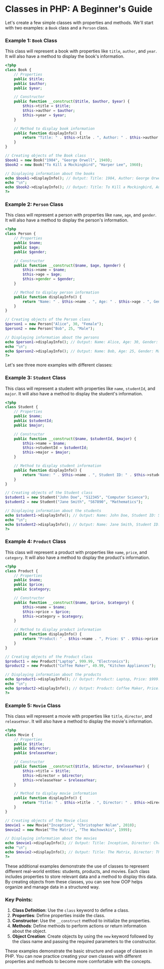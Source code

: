 # Classes in PHP: A Beginner's Guide  

Let's create a few simple classes with properties and methods. We'll start with two examples: a `Book` class and a `Person` class.

### Example 1: `Book` Class

This class will represent a book with properties like `title`, `author`, and `year`. It will also have a method to display the book's information.

```php
<?php
class Book {
    // Properties
    public $title;
    public $author;
    public $year;

    // Constructor
    public function __construct($title, $author, $year) {
        $this->title = $title;
        $this->author = $author;
        $this->year = $year;
    }

    // Method to display book information
    public function displayInfo() {
        return "Title: " . $this->title . ", Author: " . $this->author . ", Year: " . $this->year;
    }
}

// Creating objects of the Book class
$book1 = new Book("1984", "George Orwell", 1949);
$book2 = new Book("To Kill a Mockingbird", "Harper Lee", 1960);

// Displaying information about the books
echo $book1->displayInfo(); // Output: Title: 1984, Author: George Orwell, Year: 1949
echo "\n";
echo $book2->displayInfo(); // Output: Title: To Kill a Mockingbird, Author: Harper Lee, Year: 1960
?>
```

### Example 2: `Person` Class

This class will represent a person with properties like `name`, `age`, and `gender`. It will also have a method to display the person's information.

```php
<?php
class Person {
    // Properties
    public $name;
    public $age;
    public $gender;

    // Constructor
    public function __construct($name, $age, $gender) {
        $this->name = $name;
        $this->age = $age;
        $this->gender = $gender;
    }

    // Method to display person information
    public function displayInfo() {
        return "Name: " . $this->name . ", Age: " . $this->age . ", Gender: " . $this->gender;
    }
}

// Creating objects of the Person class
$person1 = new Person("Alice", 30, "Female");
$person2 = new Person("Bob", 25, "Male");

// Displaying information about the persons
echo $person1->displayInfo(); // Output: Name: Alice, Age: 30, Gender: Female
echo "\n";
echo $person2->displayInfo(); // Output: Name: Bob, Age: 25, Gender: Male
?>
```

Let's see three more examples with different classes:

### Example 3: `Student` Class

This class will represent a student with properties like `name`, `studentId`, and `major`. It will also have a method to display the student's information.

```php
<?php
class Student {
    // Properties
    public $name;
    public $studentId;
    public $major;

    // Constructor
    public function __construct($name, $studentId, $major) {
        $this->name = $name;
        $this->studentId = $studentId;
        $this->major = $major;
    }

    // Method to display student information
    public function displayInfo() {
        return "Name: " . $this->name . ", Student ID: " . $this->studentId . ", Major: " . $this->major;
    }
}

// Creating objects of the Student class
$student1 = new Student("John Doe", "S12345", "Computer Science");
$student2 = new Student("Jane Smith", "S67890", "Mathematics");

// Displaying information about the students
echo $student1->displayInfo(); // Output: Name: John Doe, Student ID: S12345, Major: Computer Science
echo "\n";
echo $student2->displayInfo(); // Output: Name: Jane Smith, Student ID: S67890, Major: Mathematics
?>
```

### Example 4: `Product` Class

This class will represent a product with properties like `name`, `price`, and `category`. It will also have a method to display the product's information.

```php
<?php
class Product {
    // Properties
    public $name;
    public $price;
    public $category;

    // Constructor
    public function __construct($name, $price, $category) {
        $this->name = $name;
        $this->price = $price;
        $this->category = $category;
    }

    // Method to display product information
    public function displayInfo() {
        return "Product: " . $this->name . ", Price: $" . $this->price . ", Category: " . $this->category;
    }
}

// Creating objects of the Product class
$product1 = new Product("Laptop", 999.99, "Electronics");
$product2 = new Product("Coffee Maker", 49.99, "Kitchen Appliances");

// Displaying information about the products
echo $product1->displayInfo(); // Output: Product: Laptop, Price: $999.99, Category: Electronics
echo "\n";
echo $product2->displayInfo(); // Output: Product: Coffee Maker, Price: $49.99, Category: Kitchen Appliances
?>
```

### Example 5: `Movie` Class

This class will represent a movie with properties like `title`, `director`, and `releaseYear`. It will also have a method to display the movie's information.

```php
<?php
class Movie {
    // Properties
    public $title;
    public $director;
    public $releaseYear;

    // Constructor
    public function __construct($title, $director, $releaseYear) {
        $this->title = $title;
        $this->director = $director;
        $this->releaseYear = $releaseYear;
    }

    // Method to display movie information
    public function displayInfo() {
        return "Title: " . $this->title . ", Director: " . $this->director . ", Release Year: " . $this->releaseYear;
    }
}

// Creating objects of the Movie class
$movie1 = new Movie("Inception", "Christopher Nolan", 2010);
$movie2 = new Movie("The Matrix", "The Wachowskis", 1999);

// Displaying information about the movies
echo $movie1->displayInfo(); // Output: Title: Inception, Director: Christopher Nolan, Release Year: 2010
echo "\n";
echo $movie2->displayInfo(); // Output: Title: The Matrix, Director: The Wachowskis, Release Year: 1999
?>
```

These additional examples demonstrate the use of classes to represent different real-world entities: students, products, and movies. Each class includes properties to store relevant data and a method to display this data. By creating objects from these classes, you can see how OOP helps organize and manage data in a structured way. 

### Key Points:

1. **Class Definition**: Use the `class` keyword to define a class.
2. **Properties**: Define properties inside the class.
3. **Constructor**: Use the `__construct` method to initialize the properties.
4. **Methods**: Define methods to perform actions or return information about the object.
5. **Object Creation**: Create objects by using the `new` keyword followed by the class name and passing the required parameters to the constructor.

These examples demonstrate the basic structure and usage of classes in PHP. You can now practice creating your own classes with different properties and methods to become more comfortable with the concepts. 